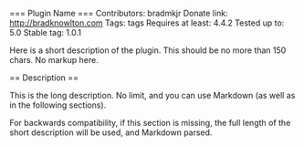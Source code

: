 === Plugin Name ===
Contributors: bradmkjr
Donate link: http://bradknowlton.com
Tags: tags
Requires at least: 4.4.2
Tested up to: 5.0
Stable tag: 1.0.1

Here is a short description of the plugin. This should be no more than 150 chars. No markup here.

== Description ==

This is the long description. No limit, and you can use Markdown (as well as in the following sections).

For backwards compatibility, if this section is missing, the full length of the short description will be used, and
Markdown parsed.
